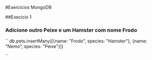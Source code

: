 #Exercicios MongoDB

##Execicio 1

### Adicione outro Peixe e um Hamster com nome Frodo

``
db.pets.insertMany([{name: "Frodo", species: "Hamster"}, {name: "Nemo", species: "Peixe"}])

``